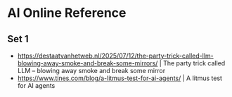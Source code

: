 # AI Online Reference

## Set 1
- https://destaatvanhetweb.nl/2025/07/12/the-party-trick-called-llm-blowing-away-smoke-and-break-some-mirrors/ | The party trick called LLM – blowing away smoke and break some mirror
- https://www.tines.com/blog/a-litmus-test-for-ai-agents/ | A litmus test for AI agents




